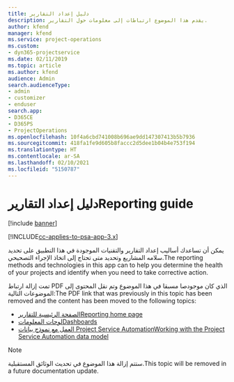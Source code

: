 ```yaml
---
title: دليل إعداد التقارير
description: يقدم هذا الموضوع ارتباطات إلى معلومات حول التقارير.
author: kfend
manager: kfend
ms.service: project-operations
ms.custom:
- dyn365-projectservice
ms.date: 02/11/2019
ms.topic: article
ms.author: kfend
audience: Admin
search.audienceType:
- admin
- customizer
- enduser
search.app:
- D365CE
- D365PS
- ProjectOperations
ms.openlocfilehash: 10f4a6cbd741008b696ae9dd147307413b5b7936
ms.sourcegitcommit: 418fa1fe9d605b8faccc2d5dee1b04b4e753f194
ms.translationtype: HT
ms.contentlocale: ar-SA
ms.lasthandoff: 02/10/2021
ms.locfileid: "5150787"
---
```

# <a name="reporting-guide"></a><span data-ttu-id="812f1-103">دليل إعداد التقارير</span><span class="sxs-lookup"><span data-stu-id="812f1-103">Reporting guide</span></span>

[!include [banner](../../includes/psa-now-project-operations.md)]

[!INCLUDE[cc-applies-to-psa-app-3.x](../../includes/cc-applies-to-psa-app-3x.md)]

<span data-ttu-id="812f1-104">يمكن أن تساعدك أساليب إعداد التقارير والتقنيات الموجودة في هذا التطبيق على تحديد سلامه المشاريع وتحديد متى تحتاج إلى اتخاذ الإجراء التصحيحي.</span><span class="sxs-lookup"><span data-stu-id="812f1-104">The reporting methods and technologies in this app can to help you determine the health of your projects and identify when you need to take corrective action.</span></span> 

<span data-ttu-id="812f1-105">تمت إزالة ارتباط PDF الذي كان موجودصا مسبقا في هذا الموضوع وتم نقل المحتوى إلى الموضوعات التالية:</span><span class="sxs-lookup"><span data-stu-id="812f1-105">The PDF link that was previously in this topic has been removed and the content has been moved to the following topics:</span></span>

- [<span data-ttu-id="812f1-106">الصفحة الرئيسية للتقارير</span><span class="sxs-lookup"><span data-stu-id="812f1-106">Reporting home page</span></span>](../reports-reporting-dynamics-365-project-service.md)
- [<span data-ttu-id="812f1-107">لوحات المعلومات</span><span class="sxs-lookup"><span data-stu-id="812f1-107">Dashboards</span></span>](../reports-dashboards.md)
- [<span data-ttu-id="812f1-108">العمل مع نموذج بيانات Project Service Automation</span><span class="sxs-lookup"><span data-stu-id="812f1-108">Working with the Project Service Automation data model</span></span>](../reports-working-project-service-data-model.md)

> [!NOTE]
> <span data-ttu-id="812f1-109">ستتم إزالة هذا الموضوع في تحديث الوثائق المستقبلية.</span><span class="sxs-lookup"><span data-stu-id="812f1-109">This topic will be removed in a future documentation update.</span></span> 
